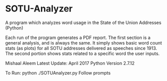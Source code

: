 # SOTU-Analyzer
A program which analyzes word usage in the State of the Union Addresses (Python)

Each run of the program generates a PDF report. The first section is a general analysis, and is always the same. It simply shows basic word count stats (as plots) for all SOTU addresses delivered as speeches since 1913. The second portion shows stats related to a specific word the user inputs. 

Mishaal Aleem 
Latest Update: April 2017
Python Version 2.7.12

To Run: 
python ./SOTUAnalyzer.py
Follow prompts
